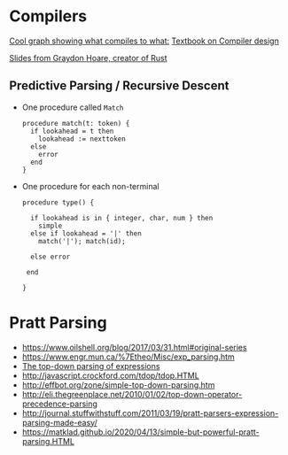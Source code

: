 # Compilers

[Cool graph showing what compiles to what:](https://github.com/mohd-akram/languages)
[Textbook on Compiler design](http://cs.rowan.edu/~bergmann/books/Compiler_Design/java/CompilerDesignBook.pdf)

[Slides from Graydon Hoare, creator of Rust](http://venge.net/graydon/talks/CompilerTalk-2019.pdf?utm_source=thenewstack&utm_medium=website&utm_campaign=platform)

## Predictive Parsing / Recursive Descent

- One procedure called `Match`

  ```
  procedure match(t: token) {
    if lookahead = t then
      lookahead := nexttoken
    else
      error
    end
  }
  ```

- One procedure for each non-terminal

  ```
  procedure type() {

    if lookahead is in { integer, char, num } then
      simple
    else if lookahead = '|' then
      match('|'); match(id);

    else error

   end

  }
  ```


# Pratt Parsing

- <https://www.oilshell.org/blog/2017/03/31.html#original-series>
- <https://www.engr.mun.ca/%7Etheo/Misc/exp_parsing.htm>
- [The top-down parsing of expressions](http://antlr.org/papers/Clarke-expr-parsing-1986.pdf)
- <http://javascript.crockford.com/tdop/tdop.HTML>
- <http://effbot.org/zone/simple-top-down-parsing.htm>
- <http://eli.thegreenplace.net/2010/01/02/top-down-operator-precedence-parsing>
- <http://journal.stuffwithstuff.com/2011/03/19/pratt-parsers-expression-parsing-made-easy/>
- <https://matklad.github.io/2020/04/13/simple-but-powerful-pratt-parsing.HTML>
